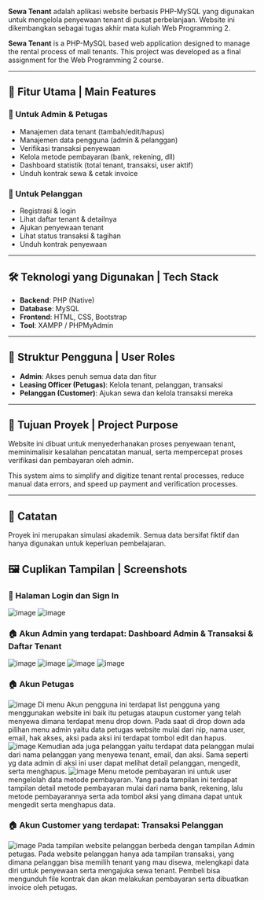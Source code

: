 
**Sewa Tenant** adalah aplikasi website berbasis PHP-MySQL yang digunakan untuk mengelola penyewaan tenant di pusat perbelanjaan. Website ini dikembangkan sebagai tugas akhir mata kuliah Web Programming 2.

**Sewa Tenant** is a PHP-MySQL based web application designed to manage the rental process of mall tenants. This project was developed as a final assignment for the Web Programming 2 course.

---

## 🔧 Fitur Utama | Main Features

### 👤 Untuk Admin & Petugas
- Manajemen data tenant (tambah/edit/hapus)
- Manajemen data pengguna (admin & pelanggan)
- Verifikasi transaksi penyewaan
- Kelola metode pembayaran (bank, rekening, dll)
- Dashboard statistik (total tenant, transaksi, user aktif)
- Unduh kontrak sewa & cetak invoice

### 👥 Untuk Pelanggan
- Registrasi & login
- Lihat daftar tenant & detailnya
- Ajukan penyewaan tenant
- Lihat status transaksi & tagihan
- Unduh kontrak penyewaan

---

## 🛠️ Teknologi yang Digunakan | Tech Stack

- **Backend**: PHP (Native)
- **Database**: MySQL
- **Frontend**: HTML, CSS, Bootstrap
- **Tool**: XAMPP / PHPMyAdmin

---

## 🧱 Struktur Pengguna | User Roles

- **Admin**: Akses penuh semua data dan fitur
- **Leasing Officer (Petugas)**: Kelola tenant, pelanggan, transaksi
- **Pelanggan (Customer)**: Ajukan sewa dan kelola transaksi mereka

---

## 🎯 Tujuan Proyek | Project Purpose

Website ini dibuat untuk menyederhanakan proses penyewaan tenant, meminimalisir kesalahan pencatatan manual, serta mempercepat proses verifikasi dan pembayaran oleh admin.

This system aims to simplify and digitize tenant rental processes, reduce manual data errors, and speed up payment and verification processes.

---

## 📌 Catatan

Proyek ini merupakan simulasi akademik. Semua data bersifat fiktif dan hanya digunakan untuk keperluan pembelajaran.

## 🖼️ Cuplikan Tampilan | Screenshots

### 🔐 Halaman Login dan Sign In
![image](https://github.com/user-attachments/assets/896e1acf-942a-4eba-84eb-441efc1de03b)
![image](https://github.com/user-attachments/assets/e5c3c64d-0a7b-4b2d-ad61-e96843a3b753)


### 🏠 Akun Admin yang terdapat: Dashboard Admin & Transaksi & Daftar Tenant
![image](https://github.com/user-attachments/assets/44c2090b-8358-4026-ab47-08f1ea8903bf)
![image](https://github.com/user-attachments/assets/57f21649-0a23-4aec-8826-6e0c93146903)
![image](https://github.com/user-attachments/assets/179c219e-1b76-45c5-bd85-dd7dc29c8066)
![image](https://github.com/user-attachments/assets/11400280-d98d-48ff-9ed7-51c97a197f1d)

### 🏠 Akun Petugas
![image](https://github.com/user-attachments/assets/e5f19dfa-4bb8-4441-b01c-95b2b97d2a80)
Di menu Akun pengguna ini terdapat list pengguna yang menggunakan website ini baik itu petugas ataupun customer yang telah menyewa dimana terdapat menu drop down. Pada saat di drop down ada pilihan menu admin yaitu data petugas website mulai dari nip, nama user, email, hak akses, aksi pada aksi ini terdapat tombol edit dan hapus.  
![image](https://github.com/user-attachments/assets/60b32a66-66e9-4025-a5da-0b2d895093b1)
Kemudian ada juga pelanggan yaitu terdapat data pelanggan mulai dari nama pelanggan yang menyewa tenant, email, dan aksi. Sama seperti yg data admin di aksi ini user dapat melihat detail pelanggan, mengedit, serta menghapus. 
![image](https://github.com/user-attachments/assets/08b7eddf-5854-4be3-aed8-9a2979dbd82c)
 Menu metode pembayaran ini untuk user mengelolah data metode pembayaran. Yang pada tampilan ini terdapat tampilan detail metode pembayaran mulai dari nama bank, rekening, lalu metode pembayarannya serta ada tombol aksi yang dimana dapat untuk mengedit serta menghapus data. 





### 🏠 Akun Customer yang terdapat: Transaksi Pelanggan
![image](https://github.com/user-attachments/assets/dc6baad0-9dd4-42ae-9490-4888b2d79e9d)
Pada tampilan website pelanggan berbeda dengan tampilan Admin petugas. Pada website pelanggan hanya ada tampilan transaksi, yang dimana pelanggan bisa memilih tenant yang mau disewa, melengkapi data diri untuk penyewaan serta mengajuka sewa tenant. Pembeli bisa mengunduh file kontrak dan akan melakukan pembayaran serta dibuatkan invoice oleh petugas. 

